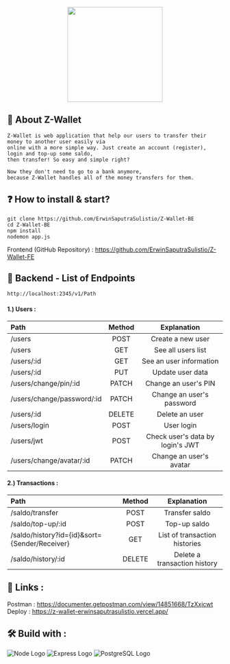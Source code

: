 <p align="center">
  <img src="https://user-images.githubusercontent.com/77045083/119468721-e7549900-bd70-11eb-8c04-def39835f5b4.png" width="222">
</p>

## :mag_right: About Z-Wallet
    Z-Wallet is web application that help our users to transfer their money to another user easily via 
    online with a more simple way. Just create an account (register), login and top-up some saldo, 
    then transfer! So easy and simple right? 
    
    Now they don't need to go to a bank anymore, 
    because Z-Wallet handles all of the money transfers for them.

## :question: How to install & start?  
    git clone https://github.com/ErwinSaputraSulistio/Z-Wallet-BE
    cd Z-Wallet-BE
    npm install
    nodemon app.js
Frontend (GitHub Repository) : https://github.com/ErwinSaputraSulistio/Z-Wallet-FE  


## :page_with_curl: Backend - List of Endpoints
    http://localhost:2345/v1/Path
#### 1.) Users :
Path | Method | Explanation
:-- | :-: | :-:
/users | POST | Create a new user
/users | GET | See all users list
/users/:id | GET | See an user information
/users/:id | PUT | Update user data
/users/change/pin/:id | PATCH | Change an user's PIN
/users/change/password/:id | PATCH | Change an user's password
/users/:id | DELETE | Delete an user
/users/login | POST | User login
/users/jwt | POST | Check user's data by login's JWT
/users/change/avatar/:id | PATCH | Change an user's avatar  

#### 2.) Transactions :
Path | Method | Explanation
:-- | :-: | :-:
/saldo/transfer | POST | Transfer saldo
/saldo/top-up/:id | POST | Top-up saldo
/saldo/history?id={id}&sort={Sender/Receiver} | GET | List of transaction histories
/saldo/history/:id | DELETE | Delete a transaction history


## :pushpin: Links :  
Postman : https://documenter.getpostman.com/view/14851668/TzXxicwt  
Deploy : https://z-wallet-erwinsaputrasulistio.vercel.app/  

## :hammer_and_wrench: Build with :  
![Node Logo](https://user-images.githubusercontent.com/77045083/110448204-8dd6b980-80f3-11eb-89b6-13397ed8a31e.png)
![Express Logo](https://user-images.githubusercontent.com/77045083/111209202-52118780-85fe-11eb-8dc5-9394b3f0a9e3.png)
![PostgreSQL Logo](https://user-images.githubusercontent.com/77045083/110446881-397f0a00-80f2-11eb-8c98-ebfb3d5753c0.png) 
